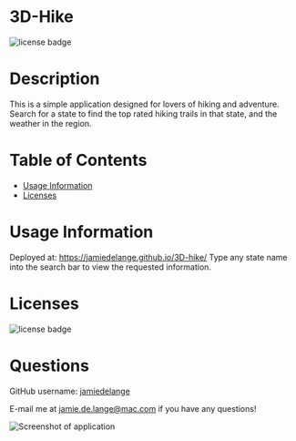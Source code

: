 # 3D-Hike

  ![license badge](https://img.shields.io/badge/license-MIT-blue)

  # Description

  This is a simple application designed for lovers of hiking and adventure. Search for a state to find the top rated hiking trails in that state, and the weather in the region.

  # Table of Contents
  * [Usage Information](#usage-information)
  * [Licenses](#licenses)

  # Usage Information
  Deployed at: https://jamiedelange.github.io/3D-hike/ Type any state name into the search bar to view the requested information.

  # Licenses
  ![license badge](https://img.shields.io/badge/license-MIT-blue)

  # Questions
  GitHub username: [jamiedelange](https://github.com/jamiedelange)

  E-mail me at jamie.de.lange@mac.com if you have any questions!

![Screenshot of application](https://dev-to-uploads.s3.amazonaws.com/uploads/articles/pwwyabgkhdszaah4ricc.png)
